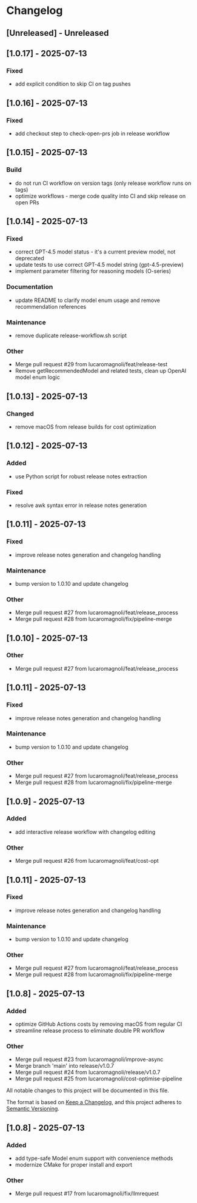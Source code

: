 # Changelog

## [Unreleased] - Unreleased



## [1.0.17] - 2025-07-13

### Fixed
- add explicit condition to skip CI on tag pushes

## [1.0.16] - 2025-07-13

### Fixed
- add checkout step to check-open-prs job in release workflow

## [1.0.15] - 2025-07-13

### Build
- do not run CI workflow on version tags (only release workflow runs on tags)
- optimize workflows - merge code quality into CI and skip release on open PRs

## [1.0.14] - 2025-07-13

### Fixed
- correct GPT-4.5 model status - it's a current preview model, not deprecated
- update tests to use correct GPT-4.5 model string (gpt-4.5-preview)
- implement parameter filtering for reasoning models (O-series)

### Documentation
- update README to clarify model enum usage and remove recommendation references

### Maintenance
- remove duplicate release-workflow.sh script

### Other
- Merge pull request #29 from lucaromagnoli/feat/release-test
- Remove getRecommendedModel and related tests, clean up OpenAI model enum logic

## [1.0.13] - 2025-07-13

### Changed
- remove macOS from release builds for cost optimization

## [1.0.12] - 2025-07-13

### Added
- use Python script for robust release notes extraction

### Fixed
- resolve awk syntax error in release notes generation

## [1.0.11] - 2025-07-13

### Fixed
- improve release notes generation and changelog handling

### Maintenance
- bump version to 1.0.10 and update changelog

### Other
- Merge pull request #27 from lucaromagnoli/feat/release_process
- Merge pull request #28 from lucaromagnoli/fix/pipeline-merge

## [1.0.10] - 2025-07-13

### Other
- Merge pull request #27 from lucaromagnoli/feat/release_process



## [1.0.11] - 2025-07-13

### Fixed
- improve release notes generation and changelog handling

### Maintenance
- bump version to 1.0.10 and update changelog

### Other
- Merge pull request #27 from lucaromagnoli/feat/release_process
- Merge pull request #28 from lucaromagnoli/fix/pipeline-merge

## [1.0.9] - 2025-07-13

### Added
- add interactive release workflow with changelog editing

### Other
- Merge pull request #26 from lucaromagnoli/feat/cost-opt



## [1.0.11] - 2025-07-13

### Fixed
- improve release notes generation and changelog handling

### Maintenance
- bump version to 1.0.10 and update changelog

### Other
- Merge pull request #27 from lucaromagnoli/feat/release_process
- Merge pull request #28 from lucaromagnoli/fix/pipeline-merge

## [1.0.8] - 2025-07-13

### Added
- optimize GitHub Actions costs by removing macOS from regular CI
- streamline release process to eliminate double PR workflow

### Other
- Merge pull request #23 from lucaromagnoli/improve-async
- Merge branch 'main' into release/v1.0.7
- Merge pull request #24 from lucaromagnoli/release/v1.0.7
- Merge pull request #25 from lucaromagnoli/cost-optimise-pipeline



All notable changes to this project will be documented in this file.

The format is based on [Keep a Changelog](https://keepachangelog.com/en/1.0.0/),
and this project adheres to [Semantic Versioning](https://semver.org/spec/v2.0.0.html).

## [1.0.8] - 2025-07-13

### Added
- add type-safe Model enum support with convenience methods
- modernize CMake for proper install and export

### Other
- Merge pull request #17 from lucaromagnoli/fix/llmrequest
